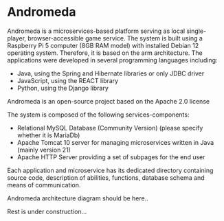 # Andromeda

Andromeda is a microservices-based platform serving as local single-player, browser-accessible game service. The system is built using a Raspberry Pi 5 computer (8GB RAM model) with installed Debian 12 operating system. Therefore, it is based on the arm architecture. The applications were developed in several programming languages including:

-   Java, using the Spring and Hibernate libraries or only JDBC driver
-   JavaScript, using the REACT library
-  Python, using the Django library

Andromeda is an open-source project based on the Apache 2.0 license

The system is composed of the following services-components:

-    Relational MySQL Database (Community Version) (please specify whether it is MariaDb)
-    Apache Tomcat 10 server for managing microservices written in Java (mainly version 21)
-    Apache HTTP Server providing a set of subpages for the end user

Each application and microservice has its dedicated directory containing source code, description of abilities, functions, database schema and means of communication.



Andromeda architecture diagram should be here..

Rest is under construction...
